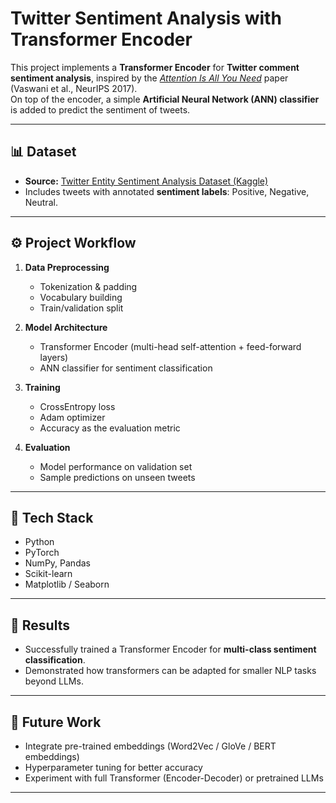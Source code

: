 # Twitter Sentiment Analysis with Transformer Encoder

This project implements a **Transformer Encoder** for **Twitter comment sentiment analysis**, inspired by the [*Attention Is All You Need*](https://arxiv.org/abs/1706.03762) paper (Vaswani et al., NeurIPS 2017).  
On top of the encoder, a simple **Artificial Neural Network (ANN) classifier** is added to predict the sentiment of tweets.

---

## 📊 Dataset
- **Source:** [Twitter Entity Sentiment Analysis Dataset (Kaggle)](https://www.kaggle.com/datasets/jp797498e/twitter-entity-sentiment-analysis)  
- Includes tweets with annotated **sentiment labels**: Positive, Negative, Neutral.

---

## ⚙️ Project Workflow
1. **Data Preprocessing**
   - Tokenization & padding
   - Vocabulary building
   - Train/validation split  

2. **Model Architecture**
   - Transformer Encoder (multi-head self-attention + feed-forward layers)
   - ANN classifier for sentiment classification  

3. **Training**
   - CrossEntropy loss  
   - Adam optimizer  
   - Accuracy as the evaluation metric  

4. **Evaluation**
   - Model performance on validation set  
   - Sample predictions on unseen tweets  

---

## 🚀 Tech Stack
- Python  
- PyTorch  
- NumPy, Pandas  
- Scikit-learn  
- Matplotlib / Seaborn  

---

## 📌 Results
- Successfully trained a Transformer Encoder for **multi-class sentiment classification**.  
- Demonstrated how transformers can be adapted for smaller NLP tasks beyond LLMs.  

---

## 🔮 Future Work
- Integrate pre-trained embeddings (Word2Vec / GloVe / BERT embeddings)  
- Hyperparameter tuning for better accuracy  
- Experiment with full Transformer (Encoder-Decoder) or pretrained LLMs  

---
